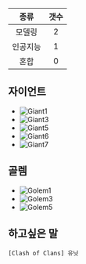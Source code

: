 |   종류  |  갯수  |
| :---:  | :---: |
| 모델링  | 2 |
| 인공지능 | 1 |
| 혼합 | 0 |
## 자이언트
* ![Giant1](http://i.imgur.com/yfELW45.png)
* ![Giant3](http://i.imgur.com/aabfVti.png)
* ![Giant5](http://i.imgur.com/J8et7Hg.png)
* ![Giant6](http://i.imgur.com/hSUqLiQ.png)
* ![Giant7](http://i.imgur.com/y2GQUpr.png)

## 골렘
* ![Golem1](http://i.imgur.com/xfn2bYw.png)
* ![Golem3](http://i.imgur.com/In54sgY.png)
* ![Golem5](http://i.imgur.com/2lwE4wd.png)

## 하고싶은 말

```
[Clash of Clans] 유닛
```

